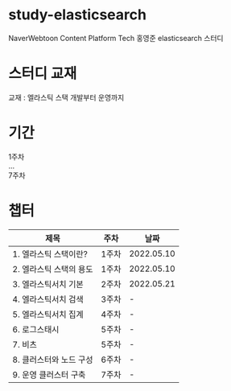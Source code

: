 # study-elasticsearch

NaverWebtoon Content Platform Tech 홍영준 elasticsearch 스터디

# 스터디 교재
교재 : 엘라스틱 스택 개발부터 운영까지

# 기간
1주차  
...  
7주차  

# 챕터
|제목|주차|날짜|
|---|---|---|
|1. 엘라스틱 스택이란?|1주차|2022.05.10|
|2. 엘라스틱 스택의 용도|1주차|2022.05.10|
|3. 엘라스틱서치 기본|2주차|2022.05.21|
|4. 엘라스틱서치 검색|3주차|-|
|5. 엘라스틱서치 집계|4주차|-|
|6. 로그스태시|5주차|-|
|7. 비츠|5주차|-|
|8. 클러스터와 노드 구성|6주차|-|
|9. 운영 클러스터 구축|7주차|-|
